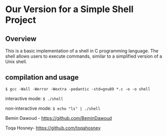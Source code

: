 # Our Version for a Simple Shell Project

## Overview

This is a basic implementation of a shell in C programming language. The shell allows users to execute commands, similar to a simplified version of a Unix shell.

## compilation and usage

```
$ gcc -Wall -Werror -Wextra -pedantic -std=gnu89 *.c -o -o shell
```

interactive mode: `$ ./shell`

non-interactive mode: `$ echo "ls" | ./shell`

Bemin Dawoud - https://github.com/BeminDawoud

Toqa Hosney- https://github.com/toqahosney
